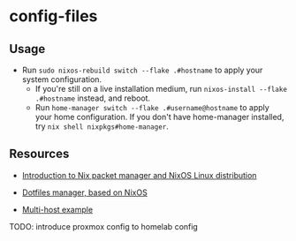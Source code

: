 # config-files

## Usage

- Run `sudo nixos-rebuild switch --flake .#hostname` to apply your system configuration.
  - If you're still on a live installation medium, run `nixos-install --flake .#hostname` instead, and reboot.
  - Run `home-manager switch --flake .#username@hostname` to apply your home configuration.
        If you don't have home-manager installed, try `nix shell nixpkgs#home-manager`.

## Resources

* [Introduction to Nix packet manager and NixOS Linux distribution](https://zero-to-nix.com/)
* [Dotfiles manager, based on NixOS](https://nix-community.github.io/home-manager/)

* [Multi-host example](https://github.com/EmergentMind/nix-config)

TODO: introduce proxmox config to homelab config 

